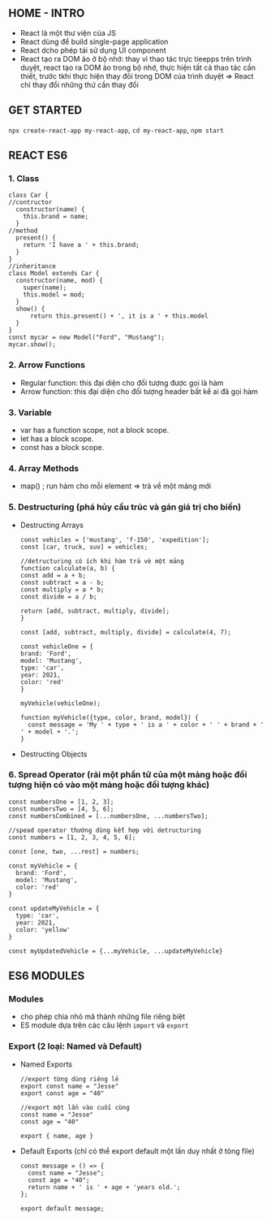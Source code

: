 ## HOME - INTRO
* React là một thư viện của JS
* React dùng để build single-page application
* React dcho phép tái sử dụng UI component
* React tạo ra DOM ảo ở bộ nhớ: thay vì thao tác trực tieepps trên trình duyệt, react tạo ra DOM ảo trong bộ nhớ, thực hiện tất cả thao tác cần thiết, trước tkhi thực hiện thay đỏi trong DOM của trình duyệt => React chỉ thay đổi những thứ cần thay đổi
## GET STARTED
`npx create-react-app my-react-app`, `cd my-react-app`, `npm start`
## REACT ES6
### 1. Class
```
class Car {
//contructor
  constructor(name) {
    this.brand = name;
  }
//method
  present() {
    return 'I have a ' + this.brand;
  }
}
//inheritance
class Model extends Car {
  constructor(name, mod) {
    super(name);
    this.model = mod;
  }  
  show() {
      return this.present() + ', it is a ' + this.model
  }
}
const mycar = new Model("Ford", "Mustang");
mycar.show();
```
### 2. Arrow Functions 
* Regular function: this đại diện cho đối tượng được gọi là hàm
* Arrow function: this đại diện cho đối tượng header bất kể ai đã gọi hàm
### 3. Variable
* var has a function scope, not a block scope.
* let has a block scope.
* const has a block scope.
### 4. Array Methods
* map() ; run hàm cho mỗi element => trả về một mảng mới
### 5. Destructuring (phá hủy cấu trúc và gán giá trị cho biến)
* Destructing Arrays
  ```
  const vehicles = ['mustang', 'f-150', 'expedition'];
  const [car, truck, suv] = vehicles;
  ```
  ```
  //detructuring có ích khi hàm trả vè một mảng
  function calculate(a, b) {
  const add = a + b;
  const subtract = a - b;
  const multiply = a * b;
  const divide = a / b;

  return [add, subtract, multiply, divide];
  }

  const [add, subtract, multiply, divide] = calculate(4, 7);
  ```
  ```
  const vehicleOne = {
  brand: 'Ford',
  model: 'Mustang',
  type: 'car',
  year: 2021, 
  color: 'red'
  }

  myVehicle(vehicleOne);

  function myVehicle({type, color, brand, model}) {
    const message = 'My ' + type + ' is a ' + color + ' ' + brand + ' ' + model + '.';
  }
  ```
* Destructing Objects  
### 6. Spread Operator (rải một phần tử của một mảng hoặc đối tượng hiện có vào một mảng hoặc đối tượng khác)
```
const numbersOne = [1, 2, 3];
const numbersTwo = [4, 5, 6];
const numbersCombined = [...numbersOne, ...numbersTwo];
```
```
//spead operator thường dùng kết hợp với detructuring
const numbers = [1, 2, 3, 4, 5, 6];

const [one, two, ...rest] = numbers;
```
```
const myVehicle = {
  brand: 'Ford',
  model: 'Mustang',
  color: 'red'
}

const updateMyVehicle = {
  type: 'car',
  year: 2021, 
  color: 'yellow'
}

const myUpdatedVehicle = {...myVehicle, ...updateMyVehicle}
```
## ES6 MODULES
### Modules
* cho phép chia nhỏ mã thành những file riêng biệt 
* ES module dựa trên các câu lệnh `import` và `export`
### Export (2 loại: Named và Default)
* Named Exports
  ```
  //export từng dùng riêng lẻ
  export const name = "Jesse"
  export const age = "40"
  ```
  ```
  //export một lần vào cuối cùng
  const name = "Jesse"
  const age = "40"

  export { name, age }
  ```
* Default Exports (chỉ có thể export default một lần duy nhất ở tỏng file)
  ```
  const message = () => {
    const name = "Jesse";
    const age = "40";
    return name + ' is ' + age + 'years old.';
  };

  export default message;
  ```
 
